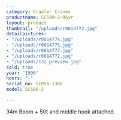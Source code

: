 ```yaml
---
category: Crawler Cranes
productname: SC500-2-96yr
layout: product
thumbnail: "/uploads/r0014772.jpg"
detailpictures:
- "/uploads/r0014774.jpg"
- "/uploads/r0014775.jpg"
- "/uploads/r0014773.jpg"
- "/uploads/r0014772.jpg"
- "/uploads/132_preview.jpg"
sold: true
year: "1996"
hours: "-"
serial_no: SC050-1380
model: SC500-2

---
```

34m Boom + 50t and middle hook attached.
